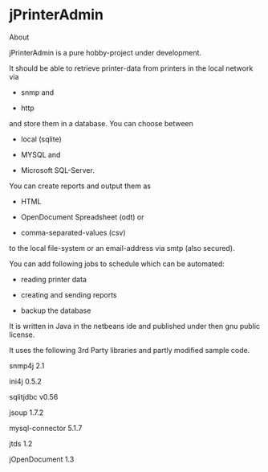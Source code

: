 jPrinterAdmin
=============

About

jPrinterAdmin is a pure hobby-project under development.

It should be able to retrieve printer-data from printers in the local network via

- snmp and

- http

and store them in a database. You can choose between

- local (sqlite)

- MYSQL and

- Microsoft SQL-Server.

You can create reports and output them as

- HTML

- OpenDocument Spreadsheet (odt) or

- comma-separated-values (csv)

to the local file-system or an email-address via smtp (also secured).

You can add following jobs to schedule which can be automated:

- reading printer data

- creating and sending reports

- backup the database



It is written in Java in the netbeans ide and published under then gnu public license.

It uses the following 3rd Party libraries and partly modified sample code.

snmp4j 2.1

ini4j 0.5.2

sqlitjdbc v0.56

jsoup 1.7.2

mysql-connector 5.1.7

jtds 1.2

jOpenDocument 1.3


